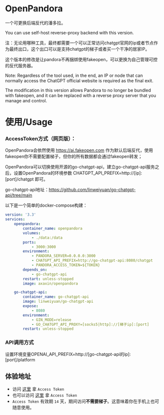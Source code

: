 # OpenPandora

一个可更换后端反代的潘多拉。

You can use self-host reverse-proxy backend with this version. 

注：无论用哪种工具，最终都需要一个可以正常访问chatgpt官网的ip或者节点作为最终出口，这个出口可以是支持chatgpt的梯子或者买一个干净的居家IP。

这个版本的修改是让pandora不再捆绑使用fakeopen，可以更换为自己管理可控的反代服务器。

Note: Regardless of the tool used, in the end, an IP or node that can normally access the ChatGPT official website is required as the final exit.

The modification in this version allows Pandora to no longer be bundled with fakeopen, and it can be replaced with a reverse proxy server that you manage and control.



# 使用/Usage
### AccessToken方式（网页版）：

OpenPandora会依然使用 https://ai.fakeopen.com 作为默认后端反代，使用fakeopen你不需要配置梯子，但你的所有数据都会通过fakeopen转发；

OpenPandora可以切换使用开源的go-chatgpt-api，建立go-chatgpt-api服务之后，设置OpenPandora的环境参数 CHATGPT_API_PREFIX=http://[ip]:[port]/chatgpt 即可。

go-chatgpt-api地址：https://github.com/linweiyuan/go-chatgpt-api/tree/main


以下是一个简单的docker-compose构建：
```yaml
version: '3.3'
services:
    openpandora:
        container_name: openpandora
        volumes:
            - ./data:/data
        ports:
            - 3000:3000
        environment:
            - PANDORA_SERVER=0.0.0.0:3000
            - CHATGPT_API_PREFIX=http://go-chatgpt-api:8080/chatgpt
            - PANDORA_ACCESS_TOKEN=${TOKEN}
        depends_on:
            - go-chatgpt-api
        restart: unless-stopped
        image: axaxin/openpandora

    go-chatgpt-api:
        container_name: go-chatgpt-api
        image: linweiyuan/go-chatgpt-api
        expose:
            - 8080
        environment:
            - GIN_MODE=release
            - GO_CHATGPT_API_PROXY=[socks5|http]://[梯子ip]:[port]
        restart: unless-stopped
```

### API调用方式

设置环境变量OPENAI_API_PREFIX=http://[go-chatgpt-api的ip]:[port]/platform




## 体验地址
* 访问 [这里](http://chat.openai.com/api/auth/session) 拿 `Access Token`
* 也可以访问 [这里](http://ai.fakeopen.com/auth) 拿 `Access Token`
* `Access Token` 有效期 `14` 天，期间访问**不需要梯子**。这意味着你在手机上也可随意使用。
